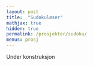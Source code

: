 ```yaml
---
layout: post
title:  "Sudokuløser"
mathjax: true
hidden: true
permalink: /prosjekter/sudoku/
menus: prosj
---
```

<p style="text-align:left; ">
Under konstruksjon
</p>


<div style="text-align:center;">
    <script src="https://cdnjs.cloudflare.com/ajax/libs/p5.js/1.1.9/p5.js"></script>
    <script src="https://cdnjs.cloudflare.com/ajax/libs/p5.js/1.1.9/addons/p5.sound.min.js"></script>
    <script src="/assets/sudoku/sketch.js"></script>
    <div id="canvasForHTML"></div>
</div>
